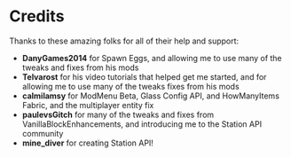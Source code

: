 # Credits

Thanks to these amazing folks for all of their help and support:

- **DanyGames2014** for Spawn Eggs, and allowing me to use many of the tweaks and fixes from his mods
- **Telvarost** for his video tutorials that helped get me started, and for allowing me to use many of the tweaks fixes from his mods
- **calmilamsy** for ModMenu Beta, Glass Config API, and HowManyItems Fabric, and the multiplayer entity fix
- **paulevsGitch** for many of the tweaks and fixes from VanillaBlockEnhancements, and introducing me to the Station API community
- **mine_diver** for creating Station API!

